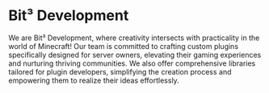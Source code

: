 # Bit³ Development

We are Bit³ Development, where creativity intersects with practicality in the world of Minecraft! Our team is committed to crafting custom plugins specifically designed for server owners, elevating their gaming experiences and nurturing thriving communities. We also offer comprehensive libraries tailored for plugin developers, simplifying the creation process and empowering them to realize their ideas effortlessly. 
